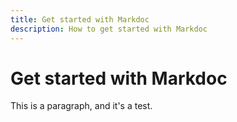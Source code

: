 ```yaml
---
title: Get started with Markdoc
description: How to get started with Markdoc
---
```


# Get started with Markdoc

This is a paragraph, and it's a test.